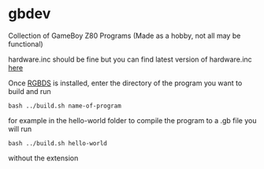 # gbdev
Collection of GameBoy Z80 Programs (Made as a hobby, not all may be functional)

hardware.inc should be fine but you can find latest version of hardware.inc [here](https://github.com/gbdev/hardware.inc) 

Once [RGBDS](https://rgbds.gbdev.io/) is installed, enter the directory of the program you want to build and run 
```
bash ../build.sh name-of-program
``` 
for example in the hello-world folder to compile the program to a .gb file you will run 
```
bash ../build.sh hello-world
```
without the extension
